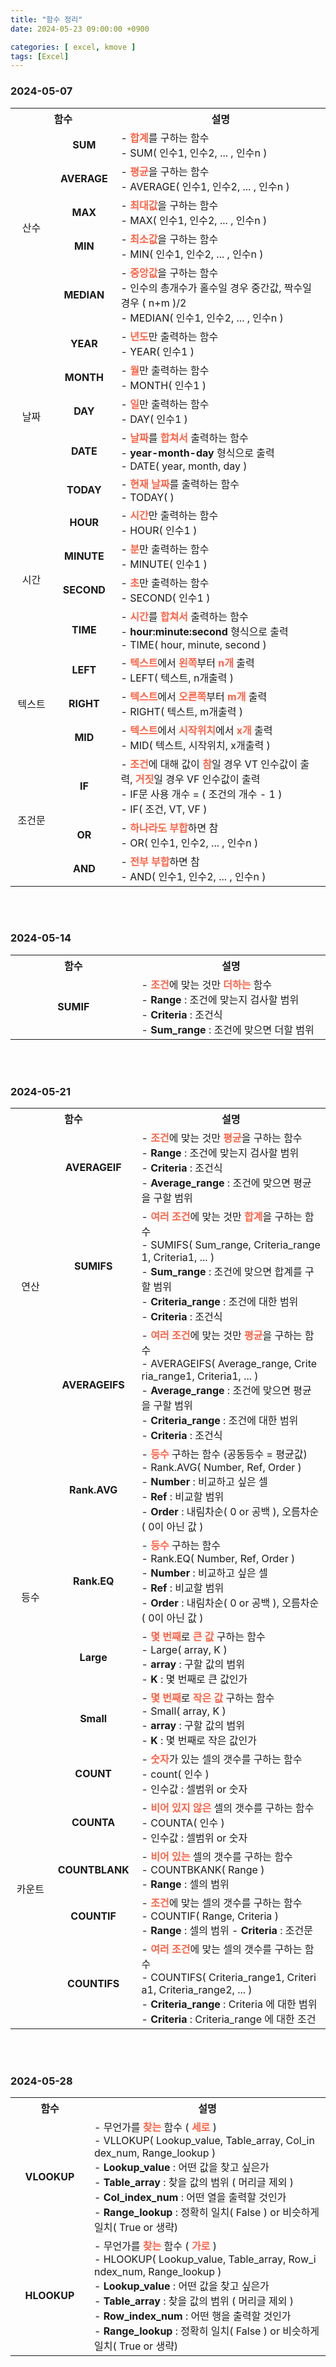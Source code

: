 ```yaml
---
title: "함수 정리"
date: 2024-05-23 09:00:00 +0900

categories: [ excel, kmove ]
tags: [Excel]
---
```



### 2024-05-07

<table style="width:100%;table-layout:fixed; word-break:break-all; height:auto">
    <tr>
        <th style="width:15%; text-align: center;" colspan="2"> 함수 </th>
        <th style="width:30%; text-align: center;"> 설명 </th>
    </tr>
    <tr>
        <td rowspan="5" align="center" valign="middle"> 산수 </td> 
        <td align="center" valign="middle"><b> SUM </b></td>
        <td>
            - <span style="color:tomato"><b>합계</b></span>를 구하는 함수 <br/>
            - SUM( 인수1, 인수2, ... , 인수n )
        </td>
    </tr>
    <tr>
        <td align="center" valign="middle"><b> AVERAGE </b></td>
        <td>
            - <span style="color:tomato"><b>평균</b></span>을 구하는 함수 <br/>
            - AVERAGE( 인수1, 인수2, ... , 인수n )
        </td>
    </tr>
    <tr>
        <td align="center" valign="middle"><b> MAX </b></td>
        <td>
            - <span style="color:tomato"><b>최대값</b></span>을 구하는 함수 <br/>
            - MAX( 인수1, 인수2, ... , 인수n )
        </td>
    </tr>
    <tr>
        <td align="center" valign="middle"><b> MIN </b></td>
        <td>
            - <span style="color:tomato"><b>최소값</b></span>을 구하는 함수 <br/>
            - MIN( 인수1, 인수2, ... , 인수n )
        </td>
    </tr>
    <tr>
        <td align="center" valign="middle"><b> MEDIAN </b></td>
        <td>
            - <span style="color:tomato"><b>중앙값</b></span>을 구하는 함수 <br/>
            - 인수의 총개수가 홀수일 경우 중간값, 짝수일 경우 ( n+m )/2 <br/>
            - MEDIAN( 인수1, 인수2, ... , 인수n )
        </td>
    </tr>
    <tr>
        <td rowspan="5" align="center" valign="middle"> 날짜 </td> 
        <td align="center" valign="middle"><b> YEAR </b></td>
        <td>
            - <span style="color:tomato"><b>년도</b></span>만 출력하는 함수 <br/>
            - YEAR( 인수1 )
        </td>
    </tr>
    <tr>
        <td align="center" valign="middle"><b> MONTH </b></td>
        <td>
            - <span style="color:tomato"><b>월</b></span>만 출력하는 함수 <br/>
            - MONTH( 인수1 )
        </td>
    </tr>
    <tr>
        <td align="center" valign="middle"><b> DAY </b></td>
        <td>
            - <span style="color:tomato"><b>일</b></span>만 출력하는 함수 <br/>
            - DAY( 인수1 )
        </td>
    </tr>
    <tr>
        <td align="center" valign="middle"><b> DATE </b></td>
        <td>
            - <span style="color:tomato"><b>날짜</b></span>를 <span style="color:tomato"><b>합쳐서</b></span> 출력하는 함수 <br/>
            - <b>year-month-day</b> 형식으로 출력 <br/>
            - DATE( year, month, day )
        </td>
    </tr>
    <tr>
        <td align="center" valign="middle"><b> TODAY </b></td>
        <td>
            - <span style="color:tomato"><b>현재 날짜</b></span>를 출력하는 함수 <br/>
            - TODAY(  )
        </td>
    </tr>
    <tr>
        <td rowspan="4" align="center" valign="middle"> 시간 </td> 
        <td align="center" valign="middle"><b> HOUR </b></td>
        <td>
            - <span style="color:tomato"><b>시간</b></span>만 출력하는 함수 <br/>
            - HOUR( 인수1 )
        </td>
    </tr>
    <tr>
        <td align="center" valign="middle"><b> MINUTE </b></td>
        <td>
            - <span style="color:tomato"><b>분</b></span>만 출력하는 함수 <br/>
            - MINUTE( 인수1 )
        </td>
    </tr>
    <tr>
        <td align="center" valign="middle"><b> SECOND </b></td>
        <td>
            - <span style="color:tomato"><b>초</b></span>만 출력하는 함수 <br/>
            - SECOND( 인수1 )
        </td>
    </tr>
    <tr>
        <td align="center" valign="middle"><b> TIME </b></td>
        <td>
            - <span style="color:tomato"><b>시간</b></span>를 <span style="color:tomato"><b>합쳐서</b></span> 출력하는 함수 <br/>
            - <b>hour:minute:second</b> 형식으로 출력 <br/>
            - TIME( hour, minute, second )
        </td>
    </tr>
    <tr>
        <td rowspan="3" align="center" valign="middle"> 텍스트 </td> 
        <td align="center" valign="middle"><b> LEFT </b></td>
        <td>
            - <span style="color:tomato"><b>텍스트</b></span>에서 <span style="color:tomato"><b>왼쪽</b></span>부터 <span style="color:tomato"><b>n개</b></span> 출력<br/>
            - LEFT( 텍스트, n개출력 )
        </td>
    </tr>
    <tr>
        <td align="center" valign="middle"><b> RIGHT </b></td>
        <td>
            - <span style="color:tomato"><b>텍스트</b></span>에서 <span style="color:tomato"><b>오른쪽</b></span>부터 <span style="color:tomato"><b>m개</b></span> 출력<br/>
            - RIGHT( 텍스트, m개출력 )
        </td>
    </tr>
    <tr>
        <td align="center" valign="middle"><b> MID </b></td>
        <td>
            - <span style="color:tomato"><b>텍스트</b></span>에서 <span style="color:tomato"><b>시작위치</b></span>에서 <span style="color:tomato"><b>x개</b></span> 출력<br/>
            - MID( 텍스트, 시작위치, x개출력 )
        </td>
    </tr>
    <tr>
        <td rowspan="3" align="center" valign="middle"> 조건문 </td> 
        <td align="center" valign="middle"><b> IF </b></td>
        <td>
            - <span style="color:tomato"><b>조건</b></span>에 대해 값이 <span style="color:tomato"><b>참</b></span>일 경우 VT 인수값이 출력, <span style="color:tomato"><b>거짓</b></span>일 경우 VF 인수값이 출력 <br/>
            - IF문 사용 개수 = ( 조건의 개수 - 1 ) <br/>
            - IF( 조건, VT, VF )
        </td>
    </tr>
    <tr>
        <td align="center" valign="middle"><b> OR </b></td>
        <td>
            - <span style="color:tomato"><b>하나라도 부합</b></span>하면 참 <br/>
            - OR( 인수1, 인수2, ... , 인수n )
        </td>
    </tr>
    <tr>
        <td align="center" valign="middle"><b> AND </b></td>
        <td>
            - <span style="color:tomato"><b>전부 부합</b></span>하면 참 <br/>
            - AND( 인수1, 인수2, ... , 인수n )
        </td>
    </tr>
</table>


<br/><br/>

### 2024-05-14

<table style="width:100%;table-layout:fixed; word-break:break-all; height:auto">
    <tr>
        <th style="width:20%; text-align: center;"> 함수 </th>
        <th style="width:30%; text-align: center;"> 설명 </th>
    </tr>
    <tr>
        <td align="center" valign="middle"><b> SUMIF </b></td>
        <td>
            - <span style="color:tomato"><b>조건</b></span>에 맞는 것만 <span style="color:tomato"><b>더하는</b></span> 함수 <br/>
            - <b>Range</b> : 조건에 맞는지 검사할 범위 <br/>
            - <b>Criteria</b> : 조건식 <br/>
            - <b>Sum_range</b> : 조건에 맞으면 더할 범위 <br/>
        </td>
    </tr>
</table>

<br/><br/>

### 2024-05-21

<table style="width:100%;table-layout:fixed; word-break:break-all; height:auto">
    <tr>
        <th style="width:20%; text-align: center;" colspan="2"> 함수 </th>
        <th style="width:30%; text-align: center;"> 설명 </th>
    </tr>
    <tr>
        <td rowspan="3" align="center" valign="middle"> 연산 </td> 
        <td align="center" valign="middle"><b> AVERAGEIF </b></td>
        <td>
            - <span style="color:tomato"><b>조건</b></span>에 맞는 것만 <span style="color:tomato"><b>평균</b></span>을 구하는 함수 <br/>
            - <b>Range</b> : 조건에 맞는지 검사할 범위 <br/>
            - <b>Criteria</b> : 조건식 <br/>
            - <b>Average_range</b> : 조건에 맞으면 평균을 구할 범위 <br/>
        </td>
    </tr>
    <tr>
        <td align="center" valign="middle"><b> SUMIFS </b></td>
        <td>
            - <span style="color:tomato"><b>여러 조건</b></span>에 맞는 것만 <span style="color:tomato"><b>합계</b></span>을 구하는 함수 <br/>
            - SUMIFS( Sum_range, Criteria_range1, Criteria1, ... ) <br/>
            - <b>Sum_range</b> : 조건에 맞으면 합계를 구할 범위 <br/>
            - <b>Criteria_range</b> : 조건에 대한 범위 <br/>
            - <b>Criteria</b> : 조건식 <br/> 
        </td>
    </tr>
    <tr>
        <td align="center" valign="middle"><b> AVERAGEIFS </b></td>
        <td>
            - <span style="color:tomato"><b>여러 조건</b></span>에 맞는 것만 <span style="color:tomato"><b>평균</b></span>을 구하는 함수 <br/>
            - AVERAGEIFS( Average_range, Criteria_range1, Criteria1, ... ) <br/>
            - <b>Average_range</b> : 조건에 맞으면 평균을 구할 범위 <br/>
            - <b>Criteria_range</b> : 조건에 대한 범위 <br/>
            - <b>Criteria</b> : 조건식 <br/> 
        </td>
    </tr>
    <tr>
        <td rowspan="4" align="center" valign="middle"> 등수 </td> 
        <td align="center" valign="middle"><b> Rank.AVG </b></td>
        <td>
            - <span style="color:tomato"><b>등수</b></span> 구하는 함수 (공동등수 = 평균값) <br/>
            - Rank.AVG( Number, Ref, Order ) <br/>
            - <b>Number</b> : 비교하고 싶은 셀 <br/>
            - <b>Ref</b> : 비교할 범위 <br/>
            - <b>Order</b> : 내림차순( 0 or 공백 ), 오름차순( 0이 아닌 값 ) <br/>
        </td>
    </tr>
    <tr>
        <td align="center" valign="middle"><b> Rank.EQ </b></td>
        <td>
            - <span style="color:tomato"><b>등수</b></span> 구하는 함수 <br/>
            - Rank.EQ( Number, Ref, Order ) <br/>
            - <b>Number</b> : 비교하고 싶은 셀 <br/>
            - <b>Ref</b> : 비교할 범위 <br/>
            - <b>Order</b> : 내림차순( 0 or 공백 ), 오름차순( 0이 아닌 값 ) <br/>
        </td>
    </tr>
    <tr>
        <td align="center" valign="middle"><b> Large </b></td>
        <td>
            - <span style="color:tomato"><b>몇 번째</b></span>로 <span style="color:tomato"><b>큰 값</b></span> 구하는 함수 <br/>
            - Large( array, K ) <br/>
            - <b>array</b> : 구할 값의 범위 <br/>
            - <b>K</b> : 몇 번째로 큰 값인가 <br/>
        </td>
    </tr>
    <tr>
        <td align="center" valign="middle"><b> Small </b></td>
        <td>
            - <span style="color:tomato"><b>몇 번째</b></span>로 <span style="color:tomato"><b>작은 값</b></span> 구하는 함수 <br/>
            - Small( array, K ) <br/>
            - <b>array</b> : 구할 값의 범위 <br/>
            - <b>K</b> : 몇 번째로 작은 값인가 <br/>
        </td>
    </tr>
    <tr>
        <td rowspan="5" align="center" valign="middle"> 카운트 </td> 
        <td align="center" valign="middle"><b> COUNT </b></td>
        <td>
            - <span style="color:tomato"><b>숫자</b></span>가 있는 셀의 갯수를 구하는 함수 <br/>
            - count( 인수 ) <br/>
            - 인수값 : 셀범위 or 숫자
        </td>
    </tr>
    <tr> 
        <td align="center" valign="middle"><b> COUNTA </b></td>
        <td>
            - <span style="color:tomato"><b>비어 있지 않은</b></span> 셀의 갯수를 구하는 함수 <br/>
            - COUNTA( 인수 ) <br/>
            - 인수값 : 셀범위 or 숫자
        </td>
    </tr>
    <tr> 
        <td align="center" valign="middle"><b> COUNTBLANK </b></td>
        <td>
            - <span style="color:tomato"><b>비어 있는</b></span> 셀의 갯수를 구하는 함수 <br/>
            - COUNTBKANK( Range ) <br/>
            - <b>Range</b> : 셀의 범위
        </td>
    </tr>
    <tr> 
        <td align="center" valign="middle"><b> COUNTIF </b></td>
        <td>
            - <span style="color:tomato"><b>조건</b></span>에 맞는 셀의 갯수를 구하는 함수 <br/>
            - COUNTIF( Range, Criteria ) <br/>
            - <b>Range</b> : 셀의 범위
            - <b>Criteria</b> : 조건문
        </td>
    </tr>
    <tr> 
        <td align="center" valign="middle"><b> COUNTIFS </b></td>
        <td>
            - <span style="color:tomato"><b>여러 조건</b></span>에 맞는 셀의 갯수를 구하는 함수 <br/>
            - COUNTIFS( Criteria_range1, Criteria1, Criteria_range2, ... ) <br/>
            - <b>Criteria_range</b> : Criteria 에 대한 범위 <br/>
            - <b>Criteria</b> : Criteria_range 에 대한 조건
        </td>
    </tr>
</table>

<br/><br/>

### 2024-05-28

<table style="width:100%;table-layout:fixed; word-break:break-all; height:auto">
    <tr>
        <th style="width:10%; text-align: center;"> 함수 </th>
        <th style="width:30%; text-align: center;"> 설명 </th>
    </tr>
    <tr>
        <td align="center" valign="middle"><b> VLOOKUP </b></td>
        <td>
            - 무언가를 <span style="color:tomato"><b>찾는</b></span> 함수 ( <span style="color:tomato"><b>세로</b></span> ) <br/>
            - VLLOKUP( Lookup_value, Table_array, Col_index_num, Range_lookup ) <br/>
            - <b>Lookup_value</b> : 어떤 값을 찾고 싶은가 <br/>
            - <b>Table_array</b> : 찾을 값의 범위 ( 머리글 제외 ) <br/>
            - <b>Col_index_num</b> : 어떤 열을 출력할 것인가 <br/>
            - <b>Range_lookup</b> : 정확히 일치( False ) or 비슷하게 일치( True or 생략) <br/>
        </td>
    </tr>
    <tr>
        <td align="center" valign="middle"><b> HLOOKUP </b></td>
        <td>
            - 무언가를 <span style="color:tomato"><b>찾는</b></span> 함수 ( <span style="color:tomato"><b>가로</b></span> ) <br/>
            - HLOOKUP( Lookup_value, Table_array, Row_index_num, Range_lookup ) <br/>
            - <b>Lookup_value</b> : 어떤 값을 찾고 싶은가 <br/>
            - <b>Table_array</b> : 찾을 값의 범위 ( 머리글 제외 ) <br/>
            - <b>Row_index_num</b> : 어떤 행을 출력할 것인가 <br/>
            - <b>Range_lookup</b> : 정확히 일치( False ) or 비슷하게 일치( True or 생략) <br/>
        </td>
    </tr>
</table>